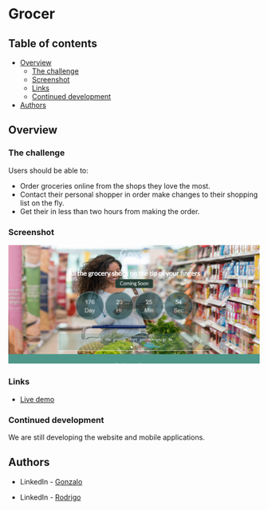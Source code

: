 # Grocer

## Table of contents

- [Overview](#overview)
  - [The challenge](#the-challenge)
  - [Screenshot](#screenshot)
  - [Links](#links)
  - [Continued development](#continued-development)
- [Authors](#authors)


## Overview

### The challenge

Users should be able to:

- Order groceries online from the shops they love the most.
- Contact their personal shopper in order make changes to their shopping list on the fly.
- Get their in less than two hours from making the order.

### Screenshot

![This is an image](1.png)

### Links

- [Live demo](https://gonzalo6282.github.io/)


### Continued development

We are still developing the website and mobile applications.

## Authors

- LinkedIn - [Gonzalo](https://www.linkedin.com/in/gonzpena/)

- LinkedIn - [Rodrigo](https://www.linkedin.com/in/rodrigo-pe%C3%B1a-359aa511/)


